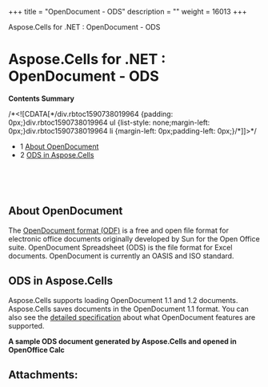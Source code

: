 +++
title = "OpenDocument - ODS" 
description = "" 
weight = 16013 
+++

Aspose.Cells for .NET : OpenDocument - ODS  

# Aspose.Cells for .NET : OpenDocument - ODS


**Contents Summary**

/\*<!\[CDATA\[\*/div.rbtoc1590738019964 {padding: 0px;}div.rbtoc1590738019964 ul {list-style: none;margin-left: 0px;}div.rbtoc1590738019964 li {margin-left: 0px;padding-left: 0px;}/\*\]\]>\*/

*   1 [About OpenDocument](#OpenDocument-ODS-AboutOpenDocument)
*   2 [ODS in Aspose.Cells](#OpenDocument-ODS-ODSinAspose.Cells)

 

 

## About OpenDocument

The [OpenDocument format (ODF)](http://en.wikipedia.org/wiki/OpenDocument) is a free and open file format for electronic office documents originally developed by Sun for the Open Office suite. OpenDocument Spreadsheet (ODS) is the file format for Excel documents. OpenDocument is currently an OASIS and ISO standard.

## ODS in Aspose.Cells

Aspose.Cells supports loading OpenDocument 1.1 and 1.2 documents. Aspose.Cells saves documents in the OpenDocument 1.1 format. You can also see the [detailed specification](http://localhost:1313/cellsnet/gettingstarted/asposecellsfeatures/whatdocumentfeaturesaresupported/save+in+the+ods+-+opendocument+spreadsheet+format) about what OpenDocument features are supported.

**A sample ODS document generated by Aspose.Cells and opened in OpenOffice Calc**  

## Attachments:


